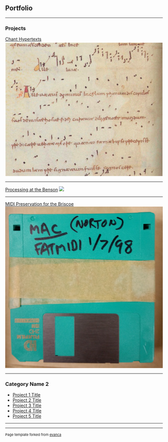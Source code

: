 ## Portfolio

---

### Projects

[Chant Hypertexts](/pdf/One_Description.pdf)
<img src="images/Chant.png?raw=true"/>

---
[Processing at the Benson](/pdf/Two_Description.pdf)
<img src="images/Reyes.png?raw=true"/>

---
[MIDI Preservation for the Briscoe](http://example.com/)
<img src="images/Disk.jpg?raw=true"/>

---

### Category Name 2

- [Project 1 Title](http://example.com/)
- [Project 2 Title](http://example.com/)
- [Project 3 Title](http://example.com/)
- [Project 4 Title](http://example.com/)
- [Project 5 Title](http://example.com/)

---




---
<p style="font-size:11px">Page template forked from <a href="https://github.com/evanca/quick-portfolio">evanca</a></p>
<!-- Remove above link if you don't want to attibute -->
